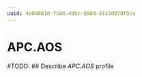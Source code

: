 ```yaml
---
uuid: 4e00881d-fc04-4d6c-890d-3113db7df5ce
---
```



# APC.AOS


#TODO: ## Describe *APC.AOS* profile

